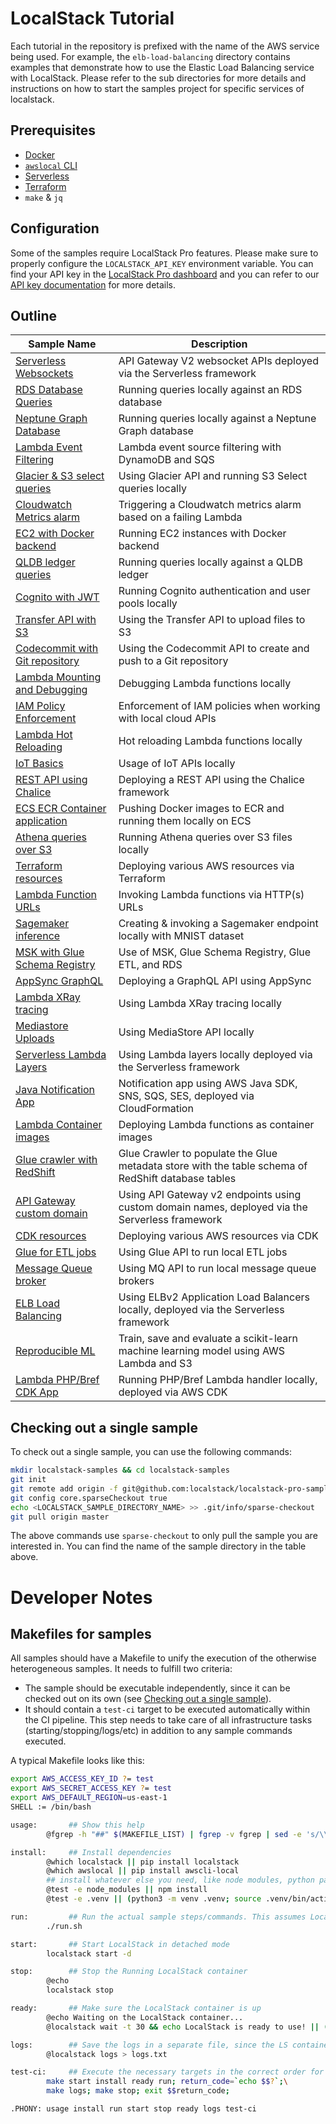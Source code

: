 # LocalStack Tutorial


Each tutorial in the repository is prefixed with the name of the AWS service being used. For example, the `elb-load-balancing` directory contains examples that demonstrate how to use the Elastic Load Balancing service with LocalStack. Please refer to the sub directories for more details and instructions on how to start the samples project for specific services of localstack.

## Prerequisites

* [Docker](https://docs.docker.com/get-docker/)
* [`awslocal` CLI](https://docs.localstack.cloud/user-guide/integrations/aws-cli/)
* [Serverless](https://www.serverless.com/framework/docs/getting-started)
* [Terraform](https://developer.hashicorp.com/terraform/downloads)
* `make` & `jq`

## Configuration

Some of the samples require LocalStack Pro features. Please make sure to properly configure the `LOCALSTACK_API_KEY` environment variable. You can find your API key in the [LocalStack Pro dashboard](https://app.localstack.cloud/account/apikeys) and you can refer to our [API key documentation](https://docs.localstack.cloud/getting-started/api-key/) for more details.

## Outline

| Sample Name                                                    | Description                                                                                        |
| -------------------------------------------------------------- | -------------------------------------------------------------------------------------------------- |
| [Serverless Websockets](serverless-websockets/README.md)                 | API Gateway V2 websocket APIs deployed via the Serverless framework                                |
| [RDS Database Queries](rds-db-queries)                         | Running queries locally against an RDS database                                                    |
| [Neptune Graph Database](neptune-graph-db)                     | Running queries locally against a Neptune Graph database                                           |
| [Lambda Event Filtering](lambda-event-filtering)               | Lambda event source filtering with DynamoDB and SQS                                                |
| [Glacier & S3 select queries](glacier-s3-select)               | Using Glacier API and running S3 Select queries locally                                            |
| [Cloudwatch Metrics alarm](cloudwatch-metrics-aws)             | Triggering a Cloudwatch metrics alarm based on a failing Lambda                                    |
| [EC2 with Docker backend](ec2-docker-instances)                | Running EC2 instances with Docker backend                                                          |
| [QLDB ledger queries](qldb-ledger-queries)                     | Running queries locally against a QLDB ledger                                                      |
| [Cognito with JWT](cognito-jwt)                                | Running Cognito authentication and user pools locally                                              |
| [Transfer API with S3](transfer-ftp-s3)                        | Using the Transfer API to upload files to S3                                                       |
| [Codecommit with Git repository](codecommit-git-repo)          | Using the Codecommit API to create and push to a Git repository                                    |
| [Lambda Mounting and Debugging](lambda-mounting-and-debugging) | Debugging Lambda functions locally                                                                 |
| [IAM Policy Enforcement](iam-policy-enforcement)               | Enforcement of IAM policies when working with local cloud APIs                                     |
| [Lambda Hot Reloading](lambda-hot-reloading)                   | Hot reloading Lambda functions locally                                                             |
| [IoT Basics](iot-basics)                                       | Usage of IoT APIs locally                                                                          |
| [REST API using Chalice](chalice-rest-api)                     | Deploying a REST API using the Chalice framework                                                   |
| [ECS ECR Container application](ecs-ecr-container-app)         | Pushing Docker images to ECR and running them locally on ECS                                       |
| [Athena queries over S3](athena-s3-queries)                    | Running Athena queries over S3 files locally                                                       |
| [Terraform resources](terraform-resources)                     | Deploying various AWS resources via Terraform                                                      |
| [Lambda Function URLs](lambda-function-urls)                   | Invoking Lambda functions via HTTP(s) URLs                                                         |
| [Sagemaker inference](sagemaker-inference)                     | Creating & invoking a Sagemaker endpoint locally with MNIST dataset                                |
| [MSK with Glue Schema Registry](glue-msk-schema-registry)      | Use of MSK, Glue Schema Registry, Glue ETL, and RDS                                                |
| [AppSync GraphQL](appsync-graphql-api)                         | Deploying a GraphQL API using AppSync                                                              |
| [Lambda XRay tracing](lambda-xray)                             | Using Lambda XRay tracing locally                                                                  |
| [Mediastore Uploads](mediastore-uploads)                       | Using MediaStore API locally                                                                       |
| [Serverless Lambda Layers](serverless-lambda-layers)           | Using Lambda layers locally deployed via the Serverless framework                                  |
| [Java Notification App](java-notification-app)                 | Notification app using AWS Java SDK, SNS, SQS, SES, deployed via CloudFormation                    |
| [Lambda Container images](lambda-container-image)              | Deploying Lambda functions as container images                                                     |
| [Glue crawler with RedShift](glue-redshift-crawler)            | Glue Crawler to populate the Glue metadata store with the table schema of RedShift database tables |
| [API Gateway custom domain](apigw-custom-domain)               | Using API Gateway v2 endpoints using custom domain names, deployed via the Serverless framework    |
| [CDK resources](cdk-resources)                                 | Deploying various AWS resources via CDK                                                            |
| [Glue for ETL jobs](glue-etl-jobs)                             | Using Glue API to run local ETL jobs                                                               |
| [Message Queue broker](mq-broker)                              | Using MQ API to run local message queue brokers                                                    |
| [ELB Load Balancing](elb-load-balancing)                       | Using ELBv2 Application Load Balancers locally, deployed via the Serverless framework              |
| [Reproducible ML](reproducible-ml)                             | Train, save and evaluate a scikit-learn machine learning model using AWS Lambda and S3             |
| [Lambda PHP/Bref CDK App](lambda-php-bref-cdk-app)             | Running PHP/Bref Lambda handler locally, deployed via AWS CDK                                      |

## Checking out a single sample

To check out a single sample, you can use the following commands:

```bash
mkdir localstack-samples && cd localstack-samples
git init
git remote add origin -f git@github.com:localstack/localstack-pro-samples.git
git config core.sparseCheckout true
echo <LOCALSTACK_SAMPLE_DIRECTORY_NAME> >> .git/info/sparse-checkout
git pull origin master
```

The above commands use `sparse-checkout` to only pull the sample you are interested in. You can find the name of the sample directory in the table above.

# Developer Notes

## Makefiles for samples
All samples should have a Makefile to unify the execution of the otherwise heterogeneous samples.
It needs to fulfill two criteria:
- The sample should be executable independently, since it can be checked out on its own (see [Checking out a single sample](#checking-out-a-single-sample)).
- It should contain a `test-ci` target to be executed automatically within the CI pipeline. This step needs to take care of all infrastructure tasks (starting/stopping/logs/etc) in addition to any sample commands executed.

A typical Makefile looks like this:
```bash
export AWS_ACCESS_KEY_ID ?= test
export AWS_SECRET_ACCESS_KEY ?= test
export AWS_DEFAULT_REGION=us-east-1
SHELL := /bin/bash

usage:       ## Show this help
        @fgrep -h "##" $(MAKEFILE_LIST) | fgrep -v fgrep | sed -e 's/\\$$//' | sed -e 's/##//'

install:     ## Install dependencies
        @which localstack || pip install localstack
        @which awslocal || pip install awscli-local
        ## install whatever else you need, like node modules, python packages, etc.
        @test -e node_modules || npm install
        @test -e .venv || (python3 -m venv .venv; source .venv/bin/activate; pip install -r requirements.txt)

run:         ## Run the actual sample steps/commands. This assumes LocalStack is up and running.
        ./run.sh

start:       ## Start LocalStack in detached mode
        localstack start -d

stop:        ## Stop the Running LocalStack container
        @echo
        localstack stop

ready:       ## Make sure the LocalStack container is up
        @echo Waiting on the LocalStack container...
        @localstack wait -t 30 && echo LocalStack is ready to use! || (echo Gave up waiting on LocalStack, exiting. && exit 1)

logs:        ## Save the logs in a separate file, since the LS container will only contain the logs of the last sample run.
        @localstack logs > logs.txt

test-ci:     ## Execute the necessary targets in the correct order for an automatic execution. 
        make start install ready run; return_code=`echo $$?`;\
        make logs; make stop; exit $$return_code;

.PHONY: usage install run start stop ready logs test-ci
```
